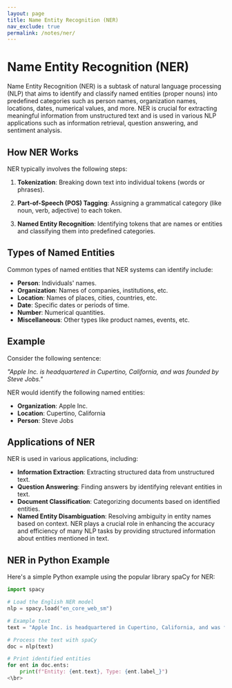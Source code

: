 ```yaml
---
layout: page
title: Name Entity Recognition (NER)
nav_exclude: true
permalink: /notes/ner/
---
```



# Name Entity Recognition (NER)

Name Entity Recognition (NER) is a subtask of natural language processing (NLP) that aims to identify and classify named entities (proper nouns) into predefined categories such as person names, organization names, locations, dates, numerical values, and more. NER is crucial for extracting meaningful information from unstructured text and is used in various NLP applications such as information retrieval, question answering, and sentiment analysis.

## How NER Works

NER typically involves the following steps:

1. **Tokenization**: Breaking down text into individual tokens (words or phrases).
   
2. **Part-of-Speech (POS) Tagging**: Assigning a grammatical category (like noun, verb, adjective) to each token.

3. **Named Entity Recognition**: Identifying tokens that are names or entities and classifying them into predefined categories.

## Types of Named Entities

Common types of named entities that NER systems can identify include:

- **Person**: Individuals' names.
- **Organization**: Names of companies, institutions, etc.
- **Location**: Names of places, cities, countries, etc.
- **Date**: Specific dates or periods of time.
- **Number**: Numerical quantities.
- **Miscellaneous**: Other types like product names, events, etc.

## Example

Consider the following sentence:

*"Apple Inc. is headquartered in Cupertino, California, and was founded by Steve Jobs."*

NER would identify the following named entities:

- **Organization**: Apple Inc.
- **Location**: Cupertino, California
- **Person**: Steve Jobs

## Applications of NER
NER is used in various applications, including:

- **Information Extraction**: Extracting structured data from unstructured text.
- **Question Answering**: Finding answers by identifying relevant entities in text.
- **Document Classification**: Categorizing documents based on identified entities.
- **Named Entity Disambiguation**: Resolving ambiguity in entity names based on context.
NER plays a crucial role in enhancing the accuracy and efficiency of many NLP tasks by providing structured information about entities mentioned in text.

## NER in Python Example

Here's a simple Python example using the popular library spaCy for NER:

```python
import spacy

# Load the English NER model
nlp = spacy.load("en_core_web_sm")

# Example text
text = "Apple Inc. is headquartered in Cupertino, California, and was founded by Steve Jobs."

# Process the text with spaCy
doc = nlp(text)

# Print identified entities
for ent in doc.ents:
    print(f"Entity: {ent.text}, Type: {ent.label_}")
<\br>


